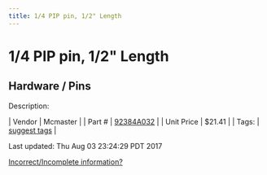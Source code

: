 ```yaml
---
title: 1/4 PIP pin, 1/2" Length
---
```


# 1/4 PIP pin, 1/2" Length
## Hardware / Pins
Description: 	 

| Vendor | Mcmaster | 
| Part # | [92384A032](https://www.mcmaster.com/#92384A032) | 
| Unit Price | $21.41 | 
| Tags: | [suggest tags](https://docs.google.com/forms/d/e/1FAIpQLSeWyY8v3RgOty-MyWmh9U0iivNYN_molChYyS-0U-o-kOAv_g/viewform) | 

Last updated: Thu Aug 03 23:24:29 PDT 2017

 [Incorrect/Incomplete information?](https://docs.google.com/forms/d/e/1FAIpQLSeWyY8v3RgOty-MyWmh9U0iivNYN_molChYyS-0U-o-kOAv_g/viewform)